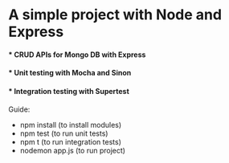 # A simple project with Node and Express

#### * CRUD APIs for Mongo DB with Express
#### * Unit testing with Mocha and Sinon
#### * Integration testing with Supertest

Guide: 
- npm install (to install modules)
- npm test (to run unit tests)
- npm t (to run integration tests)
- nodemon app.js (to run project)
